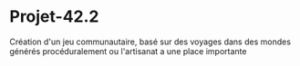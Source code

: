 # Projet-42.2
Création d'un jeu communautaire, basé sur des voyages dans des mondes générés procéduralement ou l'artisanat a une place importante




